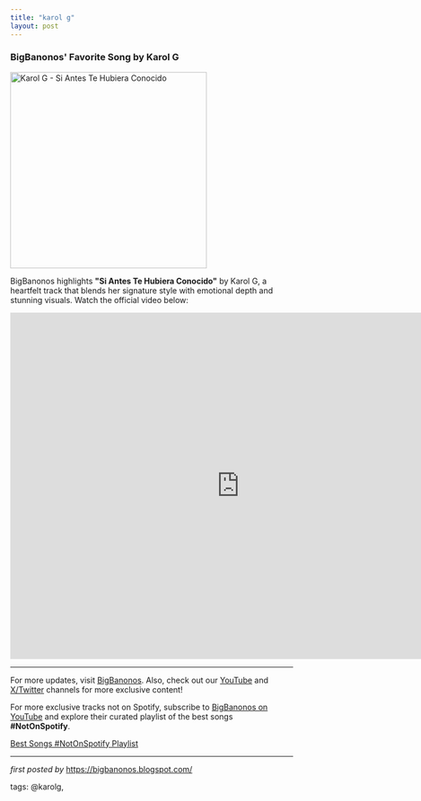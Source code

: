```yaml
---
title: "karol g"
layout: post
---
```

<h3>BigBanonos' Favorite Song by Karol G</h3> <div class="separator" > <a href="https://i.ytimg.com/vi/Mvn4KIOxcoE/maxresdefault.jpg"> <img alt="Karol G - Si Antes Te Hubiera Conocido" border="0" height="350" src="https://i.ytimg.com/vi/Mvn4KIOxcoE/maxresdefault.jpg" /> </a>
</div> <p>BigBanonos highlights <strong>"Si Antes Te Hubiera Conocido"</strong> by Karol G, a heartfelt track that blends her signature style with emotional depth and stunning visuals. Watch the official video below:</p> <iframe width="815" height="618" src="https://www.youtube.com/embed/MgsdDfdGdHc" title="KAROL G - Si Antes Te Hubiera Conocido (Official Video)" frameborder="0" allow="accelerometer; autoplay; clipboard-write; encrypted-media; gyroscope; picture-in-picture; web-share" referrerpolicy="strict-origin-when-cross-origin" allowfullscreen></iframe> <hr />
<p>For more updates, visit <a href="https://bigbanonos.blogspot.com/" rel="noopener" target="_new">BigBanonos</a>. Also, check out our <a href="https://www.youtube.com/@BigBanonos" rel="noopener" target="_new">YouTube</a> and <a href="https://x.com/bigbanonos" rel="noopener" target="_new">X/Twitter</a> channels for more exclusive content!</p>


<!--Subscribe and Playlist Links-->
<div>
    <p>For more exclusive tracks not on Spotify, subscribe to <a href="https://www.youtube.com/@BigBanonos" target="_blank">BigBanonos on YouTube</a> and explore their curated playlist of the best songs <strong>#NotOnSpotify</strong>.</p>
    <p><a href="https://www.youtube.com/playlist?list=PLtuNtuTatqI0kFahUCbtbfenC_ET5O_tr" target="_blank">Best Songs #NotOnSpotify Playlist<br /></a></p></div>

<hr />

<p><em>first posted by</em> <a href="https://bigbanonos.blogspot.com/" rel="noopener" target="_new">https://bigbanonos.blogspot.com/</a></p>

<p>tags: @karolg,</p>
